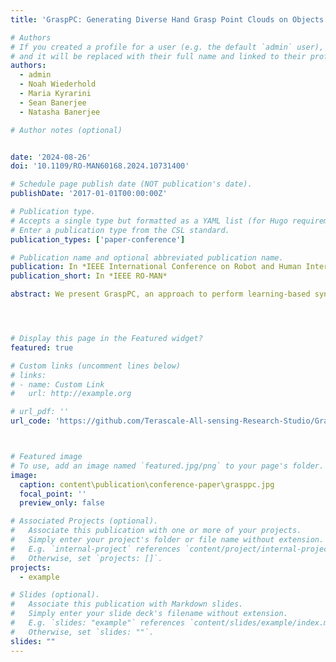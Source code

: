 ```yaml
---
title: 'GraspPC: Generating Diverse Hand Grasp Point Clouds on Objects'

# Authors
# If you created a profile for a user (e.g. the default `admin` user), write the username (folder name) here
# and it will be replaced with their full name and linked to their profile.
authors:
  - admin
  - Noah Wiederhold
  - Maria Kyrarini
  - Sean Banerjee
  - Natasha Banerjee

# Author notes (optional)


date: '2024-08-26'
doi: '10.1109/RO-MAN60168.2024.10731400'

# Schedule page publish date (NOT publication's date).
publishDate: '2017-01-01T00:00:00Z'

# Publication type.
# Accepts a single type but formatted as a YAML list (for Hugo requirements).
# Enter a publication type from the CSL standard.
publication_types: ['paper-conference']

# Publication name and optional abbreviated publication name.
publication: In *IEEE International Conference on Robot and Human Interactive Communication*
publication_short: In *IEEE RO-MAN*

abstract: We present GraspPC, an approach to perform learning-based synthesis of multiple human hand grasps as point clouds from point clouds of objects. GraspPC benefits human-robot handover approaches by providing hypotheses of human grasp on objects to inform robotic manipulation algorithms on how to bias robotic grasp for safe handover. Existing learning-based approaches to conduct hand grasp prediction require datasets to contain annotated articulated hand models, making them difficult to train on datasets that lack hand model annotations. GraspPC treats the problem of hand point cloud generation from object point clouds as a set-to-set translation problem. We contribute a Transformer architecture to synthesize point clouds via GraspPC. To generate diverse hand grasps, we generate multiple object-dependent queries and train the network using a winner-takes-gradient strategy. We show results of diverse grasps by training and testing on a variety of real-world datasets. We demonstrate how human grasps generated by GraspPC can be used to filter robotic grasp candidates to inform human-robot handover. 




# Display this page in the Featured widget?
featured: true

# Custom links (uncomment lines below)
# links:
# - name: Custom Link
#   url: http://example.org

# url_pdf: ''
url_code: 'https://github.com/Terascale-All-sensing-Research-Studio/GraspPC'



# Featured image
# To use, add an image named `featured.jpg/png` to your page's folder.
image:
  caption: content\publication\conference-paper\grasppc.jpg
  focal_point: ''
  preview_only: false

# Associated Projects (optional).
#   Associate this publication with one or more of your projects.
#   Simply enter your project's folder or file name without extension.
#   E.g. `internal-project` references `content/project/internal-project/index.md`.
#   Otherwise, set `projects: []`.
projects:
  - example

# Slides (optional).
#   Associate this publication with Markdown slides.
#   Simply enter your slide deck's filename without extension.
#   E.g. `slides: "example"` references `content/slides/example/index.md`.
#   Otherwise, set `slides: ""`.
slides: ""
---
```


